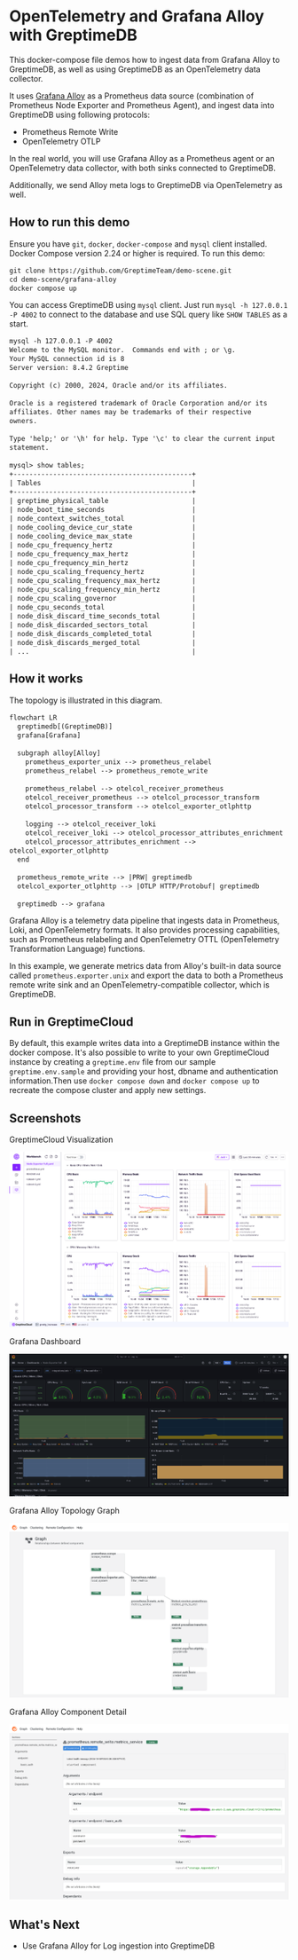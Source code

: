 # OpenTelemetry and Grafana Alloy with GreptimeDB

This docker-compose file demos how to ingest data from Grafana Alloy to
GreptimeDB, as well as using GreptimeDB as an OpenTelemetry data collector.

It uses [Grafana Alloy](https://grafana.com/docs/alloy) as a Prometheus data
source (combination of Prometheus Node Exporter and Prometheus Agent), and
ingest data into GreptimeDB using following protocols:

- Prometheus Remote Write
- OpenTelemetry OTLP

In the real world, you will use Grafana Alloy as a Prometheus agent or an
OpenTelemetry data collector, with both sinks connected to GreptimeDB.

Additionally, we send Alloy meta logs to GreptimeDB via OpenTelemetry as well.

## How to run this demo

Ensure you have `git`, `docker`, `docker-compose` and `mysql` client
installed. Docker Compose version 2.24 or higher is required. To run this
demo:

```shell
git clone https://github.com/GreptimeTeam/demo-scene.git
cd demo-scene/grafana-alloy
docker compose up
```

You can access GreptimeDB using `mysql` client. Just run `mysql -h 127.0.0.1 -P
4002` to connect to the database and use SQL query like `SHOW TABLES` as a
start.

```
mysql -h 127.0.0.1 -P 4002
Welcome to the MySQL monitor.  Commands end with ; or \g.
Your MySQL connection id is 8
Server version: 8.4.2 Greptime

Copyright (c) 2000, 2024, Oracle and/or its affiliates.

Oracle is a registered trademark of Oracle Corporation and/or its
affiliates. Other names may be trademarks of their respective
owners.

Type 'help;' or '\h' for help. Type '\c' to clear the current input statement.

mysql> show tables;
+---------------------------------------------+
| Tables                                      |
+---------------------------------------------+
| greptime_physical_table                     |
| node_boot_time_seconds                      |
| node_context_switches_total                 |
| node_cooling_device_cur_state               |
| node_cooling_device_max_state               |
| node_cpu_frequency_hertz                    |
| node_cpu_frequency_max_hertz                |
| node_cpu_frequency_min_hertz                |
| node_cpu_scaling_frequency_hertz            |
| node_cpu_scaling_frequency_max_hertz        |
| node_cpu_scaling_frequency_min_hertz        |
| node_cpu_scaling_governor                   |
| node_cpu_seconds_total                      |
| node_disk_discard_time_seconds_total        |
| node_disk_discarded_sectors_total           |
| node_disk_discards_completed_total          |
| node_disk_discards_merged_total             |
| ...                                         |
```

## How it works

The topology is illustrated in this diagram.

```mermaid
flowchart LR
  greptimedb[(GreptimeDB)]
  grafana[Grafana]

  subgraph alloy[Alloy]
    prometheus_exporter_unix --> prometheus_relabel
    prometheus_relabel --> prometheus_remote_write

    prometheus_relabel --> otelcol_receiver_prometheus
    otelcol_receiver_prometheus --> otelcol_processor_transform
    otelcol_processor_transform --> otelcol_exporter_otlphttp

    logging --> otelcol_receiver_loki
    otelcol_receiver_loki --> otelcol_processor_attributes_enrichment
    otelcol_processor_attributes_enrichment --> otelcol_exporter_otlphttp
  end

  prometheus_remote_write --> |PRW| greptimedb
  otelcol_exporter_otlphttp --> |OTLP HTTP/Protobuf| greptimedb

  greptimedb --> grafana
```

Grafana Alloy is a telemetry data pipeline that ingests data in Prometheus,
Loki, and OpenTelemetry formats. It also provides processing capabilities, such
as Prometheus relabeling and OpenTelemetry OTTL (OpenTelemetry Transformation
Language) functions.

In this example, we generate metrics data from Alloy's built-in data source
called `prometheus.exporter.unix` and export the data to both a Prometheus
remote write sink and an OpenTelemetry-compatible collector, which is
GreptimeDB.

## Run in GreptimeCloud

By default, this example writes data into a GreptimeDB instance within the
docker compose. It's also possible to write to your own GreptimeCloud instance
by creating a `greptime.env` file from our sample `greptime.env.sample` and
providing your host, dbname and authentication information.Then use `docker
compose down` and `docker compose up` to recreate the compose cluster and apply
new settings.

## Screenshots

GreptimeCloud Visualization

![greptimecloud](media/greptimecloud.png)

Grafana Dashboard

![grafana dashboard](media/grafana-dashboard.png)

Grafana Alloy Topology Graph

![alloy graph](media/alloy-graph.png)

Grafana Alloy Component Detail

![alloy component detail](media/alloy-sink-detail.png)

## What's Next

- Use Grafana Alloy for Log ingestion into GreptimeDB
